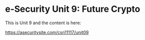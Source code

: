 # e-Security Unit 9: Future Crypto

This is Unit 9 and the content is here:

https://asecuritysite.com/csn11117/unit09